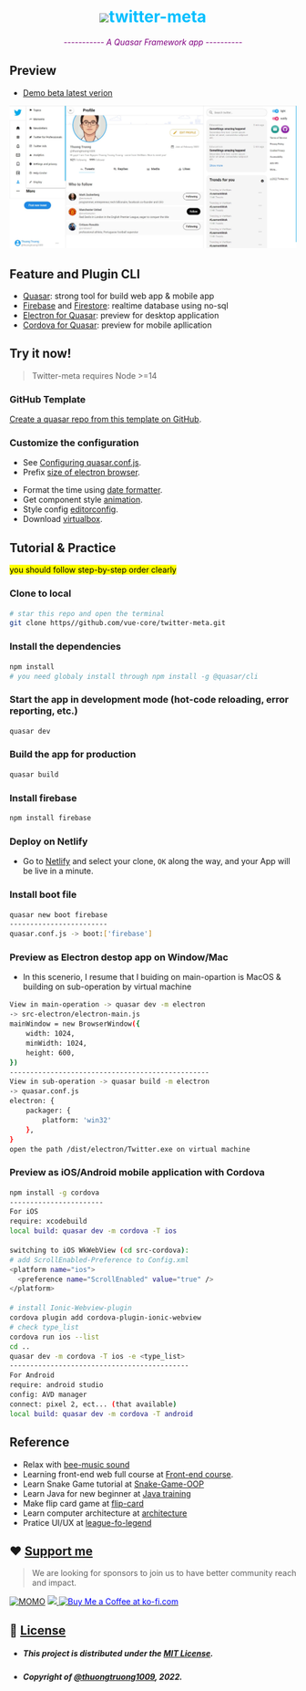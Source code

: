 <div align="center">
  <h1 style="color:#00BFFF"><img src="https://br.atsit.in/vi/wp-content/uploads/2021/11/twitter-xem-xet-nguoi-dung-ghi-nhat-ky-loi-ngoai-iphone.png" width="40">twitter-meta</h1>
  <em style="color:purple">----------- A Quasar Framework app ----------</em>
</div>

## Preview

- [Demo beta latest verion](https://twitter-meta.vercel.app/#/)

![preview image](/public//preview/more.jpg)

## Feature and Plugin CLI

- [Quasar](https://quasar.dev/): strong tool for build web app & mobile app
- [Firebase](https://firebase.google.com/) and [Firestore](https://firebase.google.com/docs/firestore): realtime database using no-sql
- [Electron for Quasar](https://quasar.dev/quasar-cli/developing-electron-apps/introduction): preview for desktop application
- [Cordova for Quasar](https://quasar.dev/quasar-cli/developing-cordova-apps/introduction): preview for mobile apllication

## Try it now!

> Twitter-meta requires Node >=14

### GitHub Template

[Create a quasar repo from this template on GitHub](https://github.com/thuongtruong1009/twitter-meta/generate).

### Customize the configuration

- See [Configuring quasar.conf.js](https://quasar.dev/quasar-cli/quasar-conf-js).
- Prefix [size of electron browser](https://www.electronjs.org/docs/latest/api/browser-window).
* Format the time using [date formatter](https://date-fns.org/docs/Getting-Started).
* Get component style [animation](https://animate.style/).
* Style config [editorconfig](https://editorconfig.org/).
* Download [virtualbox](https://www.virtualbox.org/wiki/Downloads).

## Tutorial & Practice

<mark>you should follow step-by-step order clearly</mark>

### Clone to local

```bash
# star this repo and open the terminal
git clone https//github.com/vue-core/twitter-meta.git
```

### Install the dependencies

```bash
npm install
# you need globaly install through npm install -g @quasar/cli
```

### Start the app in development mode (hot-code reloading, error reporting, etc.)

```bash
quasar dev
```

### Build the app for production

```bash
quasar build
```

### Install firebase

```bash
npm install firebase
```

### Deploy on Netlify

- Go to [Netlify](https://app.netlify.com/start) and select your clone, `OK` along the way, and your App will be live in a minute.

### Install boot file

```bash
quasar new boot firebase
------------------------
quasar.conf.js -> boot:['firebase']
```

### Preview as Electron destop app on Window/Mac

- In this scenerio, I resume that I buiding on main-opartion is MacOS & building on sub-operation by virtual machine

```bash
View in main-operation -> quasar dev -m electron
-> src-electron/electron-main.js
mainWindow = new BrowserWindow({
    width: 1024,
    minWidth: 1024,
    height: 600,
})
-------------------------------------------------
View in sub-operation -> quasar build -m electron
-> quasar.conf.js
electron: {
    packager: {
        platform: 'win32'
    },
}
open the path /dist/electron/Twitter.exe on virtual machine
```

### Preview as iOS/Android mobile application with Cordova

```bash
npm install -g cordova
-----------------------
For iOS
require: xcodebuild
local build: quasar dev -m cordova -T ios

switching to iOS WkWebView (cd src-cordova):
# add ScrollEnabled-Preference to Config.xml
<platform name="ios">
  <preference name="ScrollEnabled" value="true" />
</platform>

# install Ionic-Webview-plugin
cordova plugin add cordova-plugin-ionic-webview
# check type_list
cordova run ios --list
cd ..
quasar dev -m cordova -T ios -e <type_list>
--------------------------------------------
For Android
require: android studio
config: AVD manager
connect: pixel 2, ect... (that available)
local build: quasar dev -m cordova -T android
```

## Reference

- Relax with [bee-music sound](https://github.com/thuongtruong1009/bee-music)
- Learning front-end web full course at [Front-end course](https://github.com/thuongtruong1009/challenge-resposive-web-design).
- Learn Snake Game tutorial at [Snake-Game-OOP](https://github.com/thuongtruong1009/Snake-Game-OOP)
- Learn Java for new beginner at [Java training](https://github.com/thuongtruong1009/java-oop-training)
- Make flip card game at [flip-card](https://github.com/thuongtruong1009/flip-cards)
- Learn computer architecture at [architecture](https://github.com/thuongtruong1009/computer-architecture)
- Pratice UI/UX at [league-fo-legend](https://github.com/thuongtruong1009/league-of-legends-clone)

## ❤️ [Support me](https://www.paypal.me/thuongtruong1009)

> We are looking for sponsors to join us to have better community reach and impact.

[![MOMO](https://img.shields.io/badge/-MOMO-red?style=flat&labelColor=RED&logo=MOMO&logoColor=black)](https://nhantien.momo.vn/0917085937)
<a href="https://www.paypal.me/thuongtruong1009">
<img height="25" marginTop="10" src="https://www.paypalobjects.com/digitalassets/c/website/marketing/apac/C2/logos-buttons/optimize/26_Blue_PayPal_Pill_Button.png">
</a>
<a href='https://ko-fi.com/thuongtruong1009' target='_blank'>
<img height='25' style='border:0px;height:28px;color:blue' src='https://az743702.vo.msecnd.net/cdn/kofi3.png?v=0' border='0' alt='Buy Me a Coffee at ko-fi.com' />
</a>

## 📰 [License](LICENSE)

- ##### This project is distributed under the [MIT License](LICENSE).
- ##### Copyright of [@thuongtruong1009](https://github.com/thuongtruong1009), 2022.
